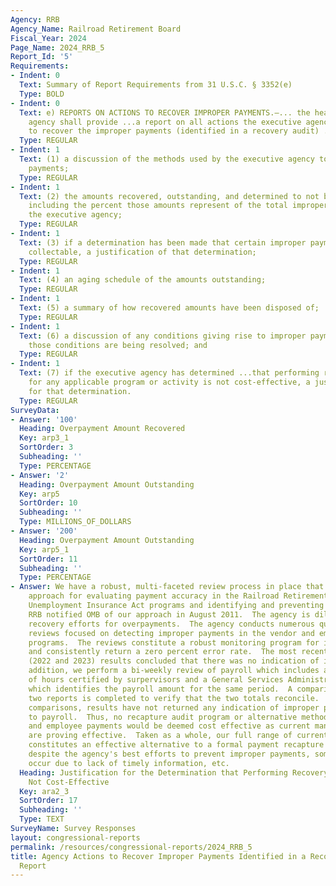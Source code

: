 ```yaml
---
Agency: RRB
Agency_Name: Railroad Retirement Board
Fiscal_Year: 2024
Page_Name: 2024_RRB_5
Report_Id: '5'
Requirements:
- Indent: 0
  Text: Summary of Report Requirements from 31 U.S.C. § 3352(e)
  Type: BOLD
- Indent: 0
  Text: e) REPORTS ON ACTIONS TO RECOVER IMPROPER PAYMENTS.—... the head of the executive
    agency shall provide ...a report on all actions the executive agency is taking
    to recover the improper payments (identified in a recovery audit) ..including—
  Type: REGULAR
- Indent: 1
  Text: (1) a discussion of the methods used by the executive agency to recover improper
    payments;
  Type: REGULAR
- Indent: 1
  Text: (2) the amounts recovered, outstanding, and determined to not be collectable,
    including the percent those amounts represent of the total improper payments of
    the executive agency;
  Type: REGULAR
- Indent: 1
  Text: (3) if a determination has been made that certain improper payments are not
    collectable, a justification of that determination;
  Type: REGULAR
- Indent: 1
  Text: (4) an aging schedule of the amounts outstanding;
  Type: REGULAR
- Indent: 1
  Text: (5) a summary of how recovered amounts have been disposed of;
  Type: REGULAR
- Indent: 1
  Text: (6) a discussion of any conditions giving rise to improper payments and how
    those conditions are being resolved; and
  Type: REGULAR
- Indent: 1
  Text: (7) if the executive agency has determined ...that performing recovery audits
    for any applicable program or activity is not cost-effective, a justification
    for that determination.
  Type: REGULAR
SurveyData:
- Answer: '100'
  Heading: Overpayment Amount Recovered
  Key: arp3_1
  SortOrder: 3
  Subheading: ''
  Type: PERCENTAGE
- Answer: '2'
  Heading: Overpayment Amount Outstanding
  Key: arp5
  SortOrder: 10
  Subheading: ''
  Type: MILLIONS_OF_DOLLARS
- Answer: '200'
  Heading: Overpayment Amount Outstanding
  Key: arp5_1
  SortOrder: 11
  Subheading: ''
  Type: PERCENTAGE
- Answer: We have a robust, multi-faceted review process in place that is an effective
    approach for evaluating payment accuracy in the Railroad Retirement and Railroad
    Unemployment Insurance Act programs and identifying and preventing improper payments.  The
    RRB notified OMB of our approach in August 2011.  The agency is diligent in its
    recovery efforts for overpayments.  The agency conducts numerous quality assurance
    reviews focused on detecting improper payments in the vendor and employee payment
    programs.  The reviews constitute a robust monitoring program for improper payments
    and consistently return a zero percent error rate.  The most recent Fiscal Years
    (2022 and 2023) results concluded that there was no indication of improper payments.  In
    addition, we perform a bi-weekly review of payroll which includes a HR Links report
    of hours certified by surpervisors and a General Services Administration's report
    which identifies the payroll amount for the same period.  A comparison of the
    two reports is completed to verify that the two totals reconcile.  Based on the
    comparisons, results have not returned any indication of improper payments related
    to payroll.  Thus, no recapture audit program or alternative method for vendor
    and employee payments would be deemed cost effective as current management controls
    are proving effective.  Taken as a whole, our full range of current activities
    constitutes an effective alternative to a formal payment recapture program.  However,
    despite the agency's best efforts to prevent improper payments, some will always
    occur due to lack of timely information, etc.
  Heading: Justification for the Determination that Performing Recovery Audits are
    Not Cost-Effective
  Key: ara2_3
  SortOrder: 17
  Subheading: ''
  Type: TEXT
SurveyName: Survey Responses
layout: congressional-reports
permalink: /resources/congressional-reports/2024_RRB_5
title: Agency Actions to Recover Improper Payments Identified in a Recovery Audit
  Report
---
```

